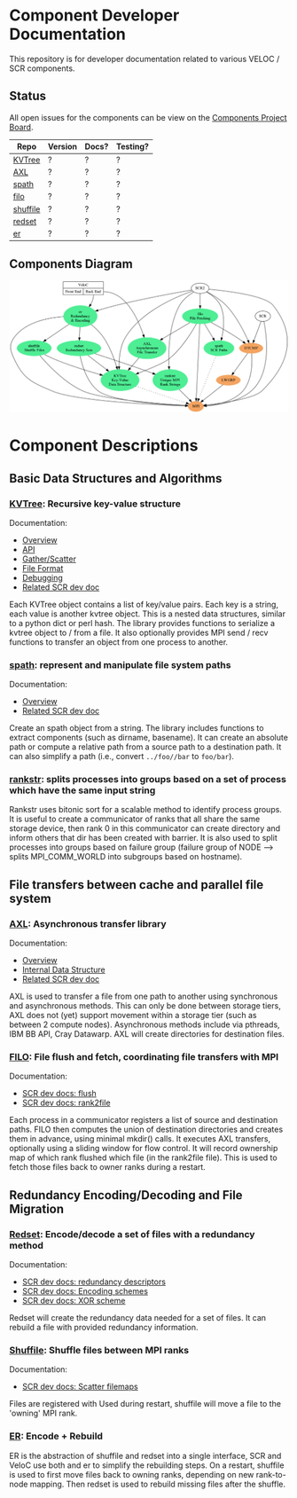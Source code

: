 # Component Developer Documentation

This repository is for developer documentation related to various VELOC / SCR components.

## Status

All open issues for the components can be view on the [Components Project Board](https://github.com/orgs/ECP-VeloC/projects/1).

Repo | Version | Docs? | Testing?
-----|---------|-------|---------
[KVTree](https://github.com/ecp-veloc/kvtree) | ? | ? | ?
[AXL](https://github.com/ecp-veloc/axl) | ? | ? | ?
[spath](https://github.com/ecp-veloc/spath) | ? | ? | ?
[filo](https://github.com/ecp-veloc/filo) | ? | ? | ?
[shuffile](https://github.com/ecp-veloc/shuffile) | ? | ? | ?
[redset](https://github.com/ecp-veloc/redset) | ? | ? | ?
[er](https://github.com/ecp-veloc/er) | ? | ? | ?

## Components Diagram

![Components Diagram](./diagram/components.png)

# Component Descriptions

## Basic Data Structures and Algorithms

### [KVTree](https://github.com/ecp-veloc/kvtree): Recursive key-value structure

Documentation:
- [Overview](https://github.com/ecp-veloc/kvtree/blob/master/doc/rst/users/overview.rst)
- [API](https://github.com/ecp-veloc/kvtree/blob/master/doc/rst/users/api.rst)
- [Gather/Scatter](https://github.com/ecp-veloc/kvtree/blob/master/doc/rst/users/gatherscatter.rst)
- [File Format](https://github.com/ecp-veloc/kvtree/blob/master/doc/rst/users/fileformat.rst)
- [Debugging](https://github.com/ecp-veloc/kvtree/blob/master/doc/rst/users/debugging.rst)
- [Related SCR dev doc](https://scr-dev.readthedocs.io/en/latest/developers/hash.html)

Each KVTree object contains a list of key/value pairs.
Each key is a string, each value is another kvtree object.
This is a nested data structures, similar to a python dict or perl hash.
The library provides functions to serialize a kvtree object to / from a file.
It also optionally provides MPI send / recv functions to transfer an object from one process to another.

### [spath](https://github.com/ecp-veloc/spath): represent and manipulate file system paths

Documentation:
- [Overview](https://github.com/ecp-veloc/spath/blob/master/doc/rst/spath.rst)
- [Related SCR dev doc](https://scr-dev.readthedocs.io/en/latest/developers/path.html)

Create an spath object from a string.
The library includes functions to extract components (such as dirname, basename).
It can create an absolute path or compute a relative path from a source path to a destination path.
It can also simplify a path (i.e., convert `../foo//bar` to `foo/bar`).

### [rankstr](https://github.com/ecp-veloc/rankstr): splits processes into groups based on a set of process which have the same input string

Rankstr uses bitonic sort for a scalable method to identify process groups.
It is useful to create a communicator of ranks that all share the same storage device, then rank 0 in this communicator can create directory and inform others that dir has been created with barrier.
It is also used to split processes into groups based on failure group (failure group of NODE --> splits MPI_COMM_WORLD into subgroups based on hostname).

## File transfers between cache and parallel file system

### [AXL](https://github.com/ecp-veloc/axl): Asynchronous transfer library

Documentation:
- [Overview](https://github.com/ecp-veloc/axl/blob/master/doc/README.md)
- [Internal Data Structure](https://github.com/ecp-veloc/axl/blob/master/doc/file_lists.md)
- [Related SCR dev doc](https://scr-dev.readthedocs.io/en/latest/developers/file_transfer.html)

AXL is used to transfer a file from one path to another using synchronous and asynchronous methods.
This can only be done between storage tiers, AXL does not (yet) support movement within a storage tier (such as between 2 compute nodes).
Asynchronous methods include via pthreads, IBM BB API, Cray Datawarp.
AXL will create directories for destination files.

### [FILO](https://github.com/ecp-veloc/filo): File flush and fetch, coordinating file transfers with MPI

Documentation:
- [SCR dev docs: flush](https://scr-dev.readthedocs.io/en/latest/developers/flow_flush.html)
- [SCR dev docs: rank2file](https://scr-dev.readthedocs.io/en/latest/developers/file_rank2file.html)

Each process in a communicator registers a list of source and destination paths.
FILO then computes the union of destination directories and creates them in advance, using minimal mkdir() calls.
It executes AXL transfers, optionally using a sliding window for flow control.
It will record ownership map of which rank flushed which file (in the rank2file file).
This is used to fetch those files back to owner ranks during a restart.

## Redundancy Encoding/Decoding and File Migration

### [Redset](https://github.com/ecp-veloc/redset): Encode/decode a set of files with a redundancy method

Documentation:
- [SCR dev docs: redundancy descriptors](https://scr-dev.readthedocs.io/en/latest/developers/redundancy_descriptors.html)
- [SCR dev docs: Encoding schemes](https://scr-dev.readthedocs.io/en/latest/developers/schemes.html)
- [SCR dev docs: XOR scheme](https://scr-dev.readthedocs.io/en/latest/developers/scheme_xor.html)

Redset will create the redundancy data needed for a set of files.
It can rebuild a file with provided redundancy information.

### [Shuffile](https://github.com/ecp-veloc/shuffile): Shuffle files between MPI ranks

Documentation:
- [SCR dev docs: Scatter filemaps](https://scr-dev.readthedocs.io/en/latest/developers/flow_api.html#scr-scatter-filemaps)

Files are registered with
Used during restart, shuffile will move a file to the 'owning' MPI rank.

### [ER](https://github.com/ecp-veloc/er): Encode + Rebuild

ER is the abstraction of shuffile and redset into a single interface, SCR and VeloC use both and er to simplify the rebuilding steps.
On a restart, shuffile is used to first move files back to owning ranks, depending on new rank-to-node mapping.
Then redset is used to rebuild missing files after the shuffle.
